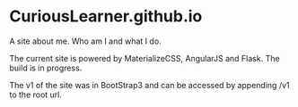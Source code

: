 CuriousLearner.github.io
========================

A site about me. Who am I and what I do.

The current site is powered by MaterializeCSS, AngularJS and Flask. 
The build is in progress.

The v1 of the site was in BootStrap3 and can be accessed by appending /v1 to the root url.
